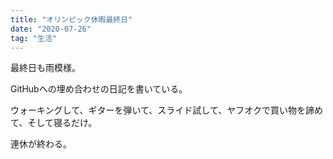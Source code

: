 ```yaml
---
title: "オリンピック休暇最終日"
date: "2020-07-26"
tag: "生活"
---
```


最終日も雨模様。

GitHubへの埋め合わせの日記を書いている。

ウォーキングして、ギターを弾いて、スライド試して、ヤフオクで買い物を諦めて、そして寝るだけ。

連休が終わる。